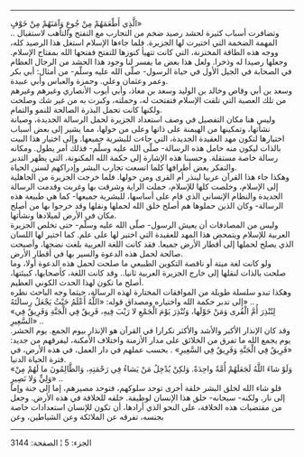 ------------------------------------------------------------------------

الَّذِي أَطْعَمَهُمْ مِنْ جُوعٍ وَآمَنَهُمْ مِنْ خَوْفٍ»  
.. وتضافرت أسباب كثيرة لحشد رصيد ضخم من التجارب مع التفتح والتأهب
لاستقبال المهمة الضخمة التي اختيرت لها الجزيرة. فلما جاءها الإسلام استغل
هذا الرصيد كله، ووجه هذه الطاقة المختزنة، التي كانت تتهيأ كنوزها للتفتح
ففتحها الله بمفتاح الإسلام. وجعلها رصيدا له وذخرا. ولعل هذا بعض ما يفسر
لنا وجود هذا الحشد من الرجال العظام في الصحابة في الجيل الأول في حياة
الرسول- صلّى الله عليه وسلّم- من أمثال: أبي بكر وعمر وعثمان وعلي. وحمزة
والعباس وأبي عبيدة.  
وسعد بن أبي وقاص وخالد بن الوليد وسعد بن معاذ، وأبي أيوب الأنصاري وغيرهم
وغيرهم من تلك العصبة التي تلقت الإسلام فتفتحت له، وحملته، وكبرت به من
غير شك وصلحت ولكنها كانت تحمل البذرة الصالحة للنمو والتمام.  
وليس هنا مكان التفصيل في وصف استعداد الجزيرة لحمل الرسالة الجديدة،
وصيانة نشأتها، وتمكينها من الهيمنة على ذاتها وعلى من حولها، مما يشير إلى
بعض أسباب اختيارها لتكون مهد العقيدة الجديدة، التي جاءت للبشرية جميعها.
وإلى اختيار هذا البيت بالذات ليكون منه حامل هذه الرسالة- صلّى الله عليه
وسلّم- فذلك أمر يطول. ومكانه رسالة خاصة مستقلة. وحسبنا هذه الإشارة إلى
حكمة الله المكنونة، التي يظهر التدبر والتفكر بعض أطرافها كلما اتسعت
تجارب البشر وإدراكهم لسنن الحياة.  
وهكذا جاء هذا القرآن عربيا لينذر أم القرى ومن حولها. فلما خرجت الجزيرة
من الجاهلية إلى الإسلام، وخلصت كلها للإسلام، حملت الراية وشرقت بها وغربت
وقدمت الرسالة الجديدة والنظام الإنساني الذي قام على أساسها، للبشرية
جميعها- كما هي طبيعة هذه الرسالة- وكان الذين حملوها هم أصلح خلق الله
لحملها ونقلها وقد خرجوا بها من أصلح مكان في الأرض لميلادها ونشأتها.  
وليس من المصادفات أن يعيش الرسول- صلّى الله عليه وسلّم- حتى تخلص الجزيرة
العربية للإسلام ويتمحض هذا المهد للعقيدة التي اختير لها على علم. كما
اختير لها اللسان الذي يصلح لحملها إلى أقطار الأرض جميعا. فقد كانت اللغة
العربية بلغت نضجها، وأصبحت صالحة لحمل هذه الدعوة والسير بها في أقطار
الأرض.  
ولو كانت لغة ميتة أو ناقصة التكوين الطبيعي ما صلحت لحمل هذه الدعوة أولا،
وما صلحت بالذات لنقلها إلى خارج الجزيرة العربية ثانيا.. وقد كانت اللغة،
كأصحابها، كبيئتها، أصلح ما تكون لهذا الحدث الكوني العظيم.  
وهكذا تبدو سلسلة طويلة من الموافقات المختارة لهذه الرسالة، حيثما وجه
الباحث نظره إلى تدبر حكمة الله واختياره ومصداق قوله: «اللَّهُ أَعْلَمُ حَيْثُ يَجْعَلُ
رِسالَتَهُ» ..  
«لِتُنْذِرَ أُمَّ الْقُرى وَمَنْ حَوْلَها، وَتُنْذِرَ يَوْمَ الْجَمْعِ لا رَيْبَ فِيهِ، فَرِيقٌ فِي الْجَنَّةِ
وَفَرِيقٌ فِي السَّعِيرِ» ..  
وقد كان الإنذار الأكبر والأشد والأكثر تكرارا في القرآن هو الإنذار بيوم
الجمع. يوم الحشر. يوم يجمع الله ما تفرق من الخلائق على مدار الأزمنة
واختلاف الأمكنة، ليفرقهم من جديد: «فَرِيقٌ فِي الْجَنَّةِ وَفَرِيقٌ فِي السَّعِيرِ» . بحسب
عملهم في دار العمل، في هذه الأرض، في فترة الحياة الدنيا.  
«وَلَوْ شاءَ اللَّهُ لَجَعَلَهُمْ أُمَّةً واحِدَةً. وَلكِنْ يُدْخِلُ مَنْ يَشاءُ فِي رَحْمَتِهِ، وَالظَّالِمُونَ ما
لَهُمْ مِنْ وَلِيٍّ وَلا نَصِيرٍ» ..  
فلو شاء الله لخلق البشر خلقة أخرى توحد سلوكهم، فتوحد مصيرهم، إما إلى جنة
وإما إلى نار. ولكنه- سبحانه- خلق هذا الإنسان لوظيفة. خلقه للخلافة في هذه
الأرض. وجعل من مقتضيات هذه الخلافة، على النحو الذي أرادها، أن تكون
للإنسان استعدادات خاصة بجنسه، تفرقه عن الملائكة وعن الشياطين، وعن

------------------------------------------------------------------------

الجزء: 5 ¦ الصفحة: 3144
